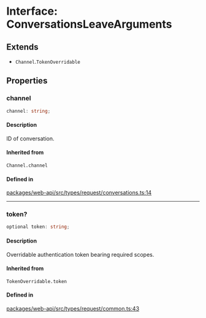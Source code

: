# Interface: ConversationsLeaveArguments

## Extends

- `Channel`.`TokenOverridable`

## Properties

### channel

```ts
channel: string;
```

#### Description

ID of conversation.

#### Inherited from

`Channel.channel`

#### Defined in

[packages/web-api/src/types/request/conversations.ts:14](https://github.com/slackapi/node-slack-sdk/blob/7b348598b763c2b7545d1042b5f0429775cfa62c/packages/web-api/src/types/request/conversations.ts#L14)

***

### token?

```ts
optional token: string;
```

#### Description

Overridable authentication token bearing required scopes.

#### Inherited from

`TokenOverridable.token`

#### Defined in

[packages/web-api/src/types/request/common.ts:43](https://github.com/slackapi/node-slack-sdk/blob/7b348598b763c2b7545d1042b5f0429775cfa62c/packages/web-api/src/types/request/common.ts#L43)
